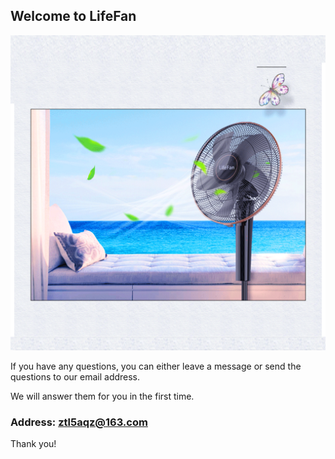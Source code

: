 ## Welcome to LifeFan

![Image](icon-1024.png)

If you have any questions, you can either leave a message or send the questions to our email address.

We will answer them for you in the first time.

### Address: ztl5aqz@163.com

Thank you!
